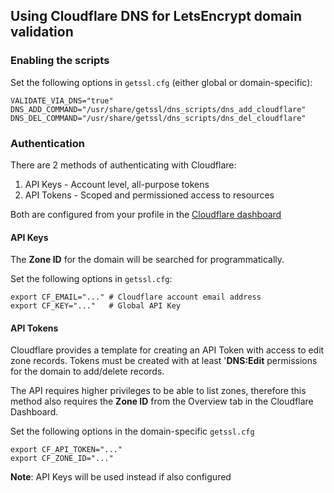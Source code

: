 ## Using Cloudflare DNS for LetsEncrypt domain validation

### Enabling the scripts

Set the following options in `getssl.cfg` (either global or domain-specific):

```
VALIDATE_VIA_DNS="true"
DNS_ADD_COMMAND="/usr/share/getssl/dns_scripts/dns_add_cloudflare"
DNS_DEL_COMMAND="/usr/share/getssl/dns_scripts/dns_del_cloudflare"
```

### Authentication

There are 2 methods of authenticating with Cloudflare:

1. API Keys - Account level, all-purpose tokens
2. API Tokens - Scoped and permissioned access to resources

Both are configured from your profile in the [Cloudflare dashboard][1]

[1]: https://dash.cloudflare.com/profile/api-tokens

#### API Keys

The **Zone ID** for the domain will be searched for programmatically.

Set the following options in `getssl.cfg`:

```
export CF_EMAIL="..." # Cloudflare account email address
export CF_KEY="..."   # Global API Key
```

#### API Tokens

Cloudflare provides a template for creating an API Token with access to edit
zone records.  Tokens must be created with at least '**DNS:Edit** permissions
for the domain to add/delete records.

The API requires higher privileges to be able to list zones, therefore this
method also requires the **Zone ID** from the Overview tab in the Cloudflare
Dashboard.

Set the following options in the domain-specific `getssl.cfg`

```
export CF_API_TOKEN="..."
export CF_ZONE_ID="..."
```

__Note__: API Keys will be used instead if also configured 
